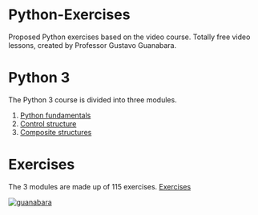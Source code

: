 # Python-Exercises
Proposed Python exercises based on the video course. Totally free video lessons, created by Professor Gustavo Guanabara.

# Python 3
The Python 3 course is divided into three modules.
1. <a href="https://www.youtube.com/watch?v=S9uPNppGsGo&list=PLpwygc0AuGOXJ18fPwPNIeXvzKid_AUkm">Python fundamentals</a>
2. <a href="https://www.youtube.com/watch?v=nJkVHusJp6E&list=PLCKfaoRJSWVtmyzLfMsW7VYGAaVVRJh3w">Control structure</a>
3. <a href="https://www.youtube.com/watch?v=0LB3FSfjvao&list=PLHz_AreHm4dksnH2jVTIVNviIMBVYyFnH">Composite structures</a>

# Exercises
The 3 modules are made up of 115 exercises.
<a href="https://github.com/marianarubia/Python-exercises">Exercises

<img src="https://www.cursoemvideo.com/wp-content/uploads/2019/08/cursoemvideo-logo.png" alt="guanabara">
